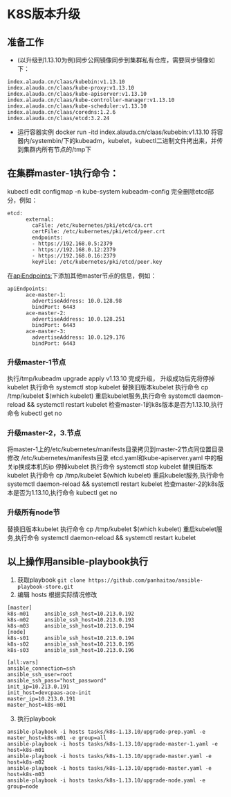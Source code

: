 # K8S版本升级

## 准备工作

* (以升级到1.13.10为例)同步公网镜像同步到集群私有仓库，需要同步镜像如下：

```
index.alauda.cn/claas/kubebin:v1.13.10
index.alauda.cn/claas/kube-proxy:v1.13.10
index.alauda.cn/claas/kube-apiserver:v1.13.10
index.alauda.cn/claas/kube-controller-manager:v1.13.10
index.alauda.cn/claas/kube-scheduler:v1.13.10
index.alauda.cn/claas/coredns:1.2.6
index.alauda.cn/claas/etcd:3.2.24
```
   
* 运行容器实例 docker run -itd index.alauda.cn/claas/kubebin:v1.13.10 将容器内/systembin/下的kubeadm，kubelet，kubectl二进制文件拷出来，并传到集群内所有节点的/tmp下
   
## 在集群master-1执行命令：
kubectl edit configmap -n kube-system kubeadm-config  完全删除etcd部分，例如：
        
```
etcd:
      external:
        caFile: /etc/kubernetes/pki/etcd/ca.crt
        certFile: /etc/kubernetes/pki/etcd/peer.crt
        endpoints:
        - https://192.168.0.5:2379
        - https://192.168.0.12:2379
        - https://192.168.0.16:2379
        keyFile: /etc/kubernetes/pki/etcd/peer.key
```
在<apiEndpoints:>下添加其他master节点的信息，例如：
```
apiEndpoints:
      ace-master-1:
        advertiseAddress: 10.0.128.98
        bindPort: 6443
      ace-master-2:
        advertiseAddress: 10.0.128.251
        bindPort: 6443
      ace-master-3:
        advertiseAddress: 10.0.129.176
        bindPort: 6443
```

### 升级master-1节点

执行/tmp/kubeadm  upgrade apply v1.13.10 完成升级，
升级成功后先将停掉kubelet 执行命令 systemctl stop kubelet
替换旧版本kubelet  执行命令 cp /tmp/kubelet $(which kubelet) 
重启kubelet服务,执行命令 systemctl daemon-reload && systemctl restart kubelet 
检查master-1的k8s版本是否为1.13.10,执行命令 kubectl get no 

### 升级master-2，3.节点

将master-1上的/etc/kubernetes/manifests目录拷贝到master-2节点同位置目录
修改 /etc/kubernetes/manifests目录 etcd.yaml和kube-apiserver.yaml 中的相关ip换成本机的ip
停掉kubelet 执行命令 systemctl stop kubelet
替换旧版本kubelet  执行命令 cp /tmp/kubelet $(which kubelet) 
重启kubelet服务,执行命令 systemctl daemon-reload && systemctl restart kubelet 
检查master-2的k8s版本是否为1.13.10,执行命令 kubectl get no 

### 升级所有node节
       
替换旧版本kubelet  执行命令 cp /tmp/kubelet $(which kubelet) 
重启kubelet服务,执行命令 systemctl daemon-reload && systemctl restart kubelet 

## 以上操作用ansible-playbook执行

1. 获取playbook `git clone https://github.com/panhaitao/ansible-playbook-store.git`
2. 编辑 hosts 根据实际情况修改
```
[master]
k8s-m01		ansible_ssh_host=10.213.0.192
k8s-m02		ansible_ssh_host=10.213.0.193
k8s-m03		ansible_ssh_host=10.213.0.194
[node]
k8s-s01		ansible_ssh_host=10.213.0.194
k8s-s02		ansible_ssh_host=10.213.0.195
k8s-s03		ansible_ssh_host=10.213.0.196

[all:vars]
ansible_connection=ssh
ansible_ssh_user=root
ansible_ssh_pass="host_password"
init_ip=10.213.0.191
init_host=devcpaas-ace-init
master_ip=10.213.0.191
master_host=k8s-m01
```
3. 执行playbook 
```
ansible-playbook -i hosts tasks/k8s-1.13.10/upgrade-prep.yaml -e master_host=k8s-m01 -e group=all
ansible-playbook -i hosts tasks/k8s-1.13.10/upgrade-master-1.yaml -e host=k8s-m01
ansible-playbook -i hosts tasks/k8s-1.13.10/upgrade-master.yaml -e host=k8s-m02
ansible-playbook -i hosts tasks/k8s-1.13.10/upgrade-master.yaml -e host=k8s-m03
ansible-playbook -i hosts tasks/k8s-1.13.10/upgrade-node.yaml -e group=node
```
